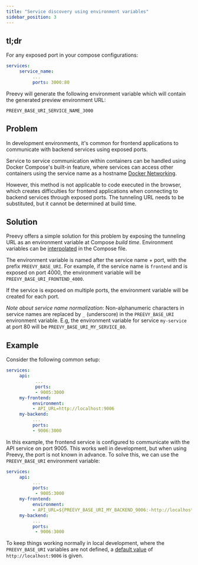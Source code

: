 ```yaml
---
title: "Service discovery using environment variables"
sidebar_position: 3
---
```


## tl;dr

For any exposed port in your compose configurations:

```yaml
services:
     service_name:
          ...
          ports: 3000:80
```

Preevy will generate the following environment variable which will contain the generated preview environment URL:

`PREEVY_BASE_URI_SERVICE_NAME_3000`

## Problem

In development environments, it's common for frontend applications to communicate with backend services using exposed ports.

Service to service communication within containers can be handled using Docker Compose's built-in feature, where services can access other containers using the service name as a hostname [Docker Networking](https://docs.docker.com/compose/networking/).

However, this method is not applicable to code executed in the browser, which creates difficulties for frontend applications when connecting to backend services through exposed ports. The tunneling URL needs to be substituted, but it cannot be determined at build time.
## Solution

Preevy offers a simple solution for this problem by exposing the tunneling URL as an environment variable at Compose *build time*. Environment variables can be [interpolated](https://docs.docker.com/compose/compose-file/12-interpolation/) in the Compose file.

The environment variable is named after the service name + port, with the prefix `PREEVY_BASE_URI`. For example, if the service name is `frontend` and is exposed on port 4000, the environment variable will be `PREEVY_BASE_URI_FRONTEND_4000`.

If the service is exposed on multiple ports, the environment variable will be created for each port.

*Note about service name normalization*: Non-alphanumeric characters in service names are replaced by `_` (underscore) in the `PREEVY_BASE_URI` environment variable. E.g, the environment variable for service `my-service` at port 80 will be `PREEVY_BASE_URI_MY_SERVICE_80`.

## Example

Consider the following common setup:

```yaml
services:
     api:
           ...
           ports:
           - 9005:3000
     my-frontend:
          environment:
          - API_URL=http://localhost:9006
     my-backend:
          ...
          ports:
          - 9006:3000
```

In this example, the frontend service is configured to communicate with the API service on port 9005. This works well in development, but when using Preevy, the port is not known in advance. To solve this, we can use the `PREEVY_BASE_URI` environment variable:

```yaml
services:
     api:
          ...
          ports:
           - 9005:3000
     my-frontend:
          environment:
          - API_URL=${PREEVY_BASE_URI_MY_BACKEND_9006:-http://localhost:9006}
     my-backend:
          ...
          ports:
           - 9006:3000
```

To keep things working normally in local development, where the `PREEVY_BASE_URI` variables are not defined, a [default value](https://docs.docker.com/compose/compose-file/12-interpolation/) of `http://localhost:9006` is given.
